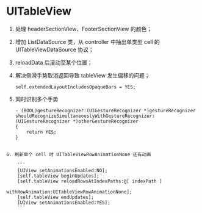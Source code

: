 # UITableView

1. 处理 headerSectionView、FooterSectionView 的颜色；
2. 增加 ListDataSource 类，从 controller 中抽出单类型 cell 的 UITableViewDataSource 协议；
3. reloadData 后滚动至某个位置；
4. 解决侧滑手势取消返回导致 tableView 发生偏移的问题；

	```
	self.extendedLayoutIncludesOpaqueBars = YES;
	```

5. 同时识别多个手势

	```
	- (BOOL)gestureRecognizer:(UIGestureRecognizer *)gestureRecognizer shouldRecognizeSimultaneouslyWithGestureRecognizer:(UIGestureRecognizer *)otherGestureRecognizer
	{
	    return YES;
	}
```

6. 刷新单个 cell 时 UITableViewRowAnimationNone 还有动画

	```
	[UIView setAnimationsEnabled:NO];
	[self.tableView beginUpdates];
	[self.tableView reloadRowsAtIndexPaths:@[ indexPath ]
	                      withRowAnimation:UITableViewRowAnimationNone];
	[self.tableView endUpdates];
	[UIView setAnimationsEnabled:YES];
	```